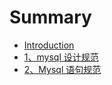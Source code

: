 # Summary

* [Introduction](README.md)
* [1、mysql 设计规范](mysql-设计规范.md)
* [2、Mysql 语句规范](mysql-语句规范.md)

